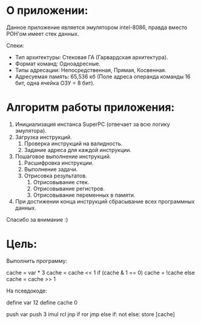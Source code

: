 # О приложении:

Данное приложение является эмулятором intel-8086, правда вместо РОН'ом имеет стек данных.

Спеки:

- Тип архитектуры: Стековая ГА (Гарвардская архитектура).
- Формат команд: Одноадресные.
- Типы адресации: Непосредственная, Прямая, Косвенная.
- Адресуемая память: 65,536 кб (Поле адреса операнда команды 16 бит, одна ячейка ОЗУ = 8 бит).

# Алгоритм работы приложения:

1. Инициализация инстанса SuperPC (отвечает за всю логику эмулятора).
2. Загрузка инструкций.
   1. Проверка инструкций на валидность.
   2. Задание адреса для каждой инструкции.
3. Пошаговое выполнение инструкций.
   1. Расшифровка инструкции.
   2. Выполнение задачи.
   3. Отрисовка результатов.
      1. Отрисовывание стек.
      2. Отрисовывание регистров.
      3. Отрисовывание переменных в памяти.
4. При достижении конца инструкций сбрасывание всех программных данных.

Спасибо за внимание :)

# Цель:

Выполнить программу:

cache = var \* 3
cache = cache << 1
if (cache & 1 == 0) cache = !cache
else cache = cache >> 1

На псевдокоде:

define var 12
define cache 0

push var
push 3
imul
rcl
jnp if
ror
jmp else
if:
not
else:
store [cache]
